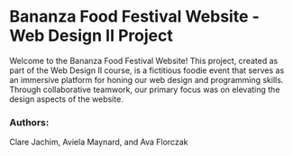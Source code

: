 # Bananza Food Festival Website - Web Design II Project
Welcome to the Bananza Food Festival Website! This project, created as part of the Web Design II course, is a fictitious foodie event that serves as an immersive platform for honing our web design and programming skills. Through collaborative teamwork, our primary focus was on elevating the design aspects of the website.

### Authors:
Clare Jachim, Aviela Maynard, and Ava Florczak



